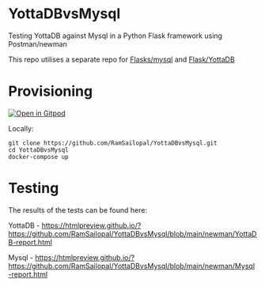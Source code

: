 # YottaDBvsMysql

Testing YottaDB against Mysql in a Python Flask framework using Postman/newman

This repo utilises a separate repo for <a href="https://github.com/RamSailopal/flask-mysql-demo">Flasks/mysql</a> and <a href="https://github.com/RamSailopal/flask-yottadb-demo">Flask/YottaDB</a> 

# Provisioning


[![Open in Gitpod](https://gitpod.io/button/open-in-gitpod.svg)](https://gitpod.io/#https://github.com/RamSailopal/flask-yottadb-demo)

Locally:

    git clone https://github.com/RamSailopal/YottaDBvsMysql.git
    cd YottaDBvsMysql
    docker-compose up
    
# Testing

The results of the tests can be found here:

YottaDB - https://htmlpreview.github.io/?https://github.com/RamSailopal/YottaDBvsMysql/blob/main/newman/YottaDB-report.html

Mysql - https://htmlpreview.github.io/?https://github.com/RamSailopal/YottaDBvsMysql/blob/main/newman/Mysql-report.html




